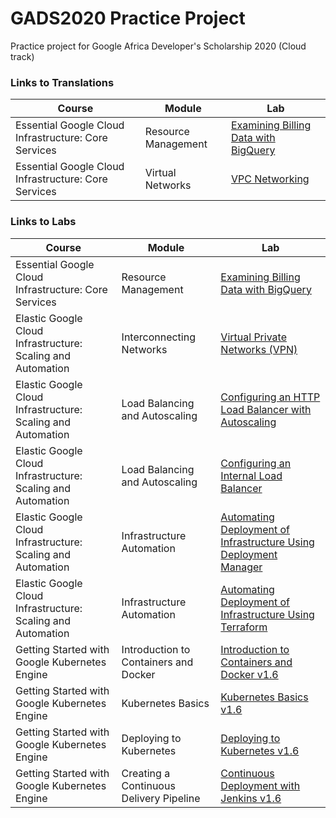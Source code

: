 # GADS2020 Practice Project
Practice project for Google Africa Developer's Scholarship 2020 (Cloud track)

### Links to Translations

Course | Module | Lab
------ | ------ | ---
Essential Google Cloud Infrastructure: Core Services | Resource Management | [Examining Billing Data with BigQuery][examining_billing_data_with_bigquery]
Essential Google Cloud Infrastructure: Core Services | Virtual Networks | [VPC Networking][vpc_networking]

### Links to Labs

Course | Module | Lab
------ | ------ | ---
Essential Google Cloud Infrastructure: Core Services | Resource Management | [Examining Billing Data with BigQuery][examining_billing_data_with_bigquery]
Elastic Google Cloud Infrastructure: Scaling and Automation | Interconnecting Networks | [Virtual Private Networks (VPN)][virtual_private_networks]
Elastic Google Cloud Infrastructure: Scaling and Automation | Load Balancing and Autoscaling | [Configuring an HTTP Load Balancer with Autoscaling][configuring_an_http_load_balancer_with_autoscaling]
Elastic Google Cloud Infrastructure: Scaling and Automation | Load Balancing and Autoscaling | [Configuring an Internal Load Balancer][configuring_an_internal_load_balancer]
Elastic Google Cloud Infrastructure: Scaling and Automation | Infrastructure Automation | [Automating Deployment of Infrastructure Using Deployment Manager][automating_the_deployment_of_infrastructure_using_deployment_manager]
Elastic Google Cloud Infrastructure: Scaling and Automation | Infrastructure Automation | [Automating Deployment of Infrastructure Using Terraform][automating_the_deployment_of_infrastructure_using_terraform]
Getting Started with Google Kubernetes Engine | Introduction to Containers and Docker | [Introduction to Containers and Docker v1.6][introduction_to_containers_and_docker_v1.6]
Getting Started with Google Kubernetes Engine | Kubernetes Basics | [Kubernetes Basics v1.6][kubernetes_basics_v1.6]
Getting Started with Google Kubernetes Engine | Deploying to Kubernetes | [Deploying to Kubernetes v1.6][deploying_to_kubernetes_v1.6]
Getting Started with Google Kubernetes Engine | Creating a Continuous Delivery Pipeline | [Continuous Deployment with Jenkins v1.6][continuous_deployment_with_jenkins_v1.6]

[examining_billing_data_with_bigquery]: labs/examining_billing_data_with_bigquery.jpg
[virtual_private_networks]: labs/virtual_private_networks.jpg
[configuring_an_http_load_balancer_with_autoscaling]: labs/configuring_an_http_load_balancer_with_autoscaling.jpg
[configuring_an_internal_load_balancer]: labs/configuring_an_internal_load_balancer.jpg
[automating_the_deployment_of_infrastructure_using_deployment_manager]: labs/automating_the_deployment_of_infrastructure_using_deployment_manager.jpg
[automating_the_deployment_of_infrastructure_using_terraform]: labs/automating_the_deployment_of_infrastructure_using_terraform.jpg
[introduction_to_containers_and_docker_v1.6]: labs/introduction_to_containers_and_docker_v1.6.jpg
[kubernetes_basics_v1.6]: labs/kubernetes_basics_v1.6.jpg
[deploying_to_kubernetes_v1.6]: labs/deploying_to_kubernetes_v1.6.jpg
[continuous_deployment_with_jenkins_v1.6]: labs/continuous_deployment_with_jenkins_v1.6.jpg
[examining_billing_data_with_bigquery]: translations/examining_billing_data_with_bigquery.md
[vpc_networking]: translations/vpc_networking.md

